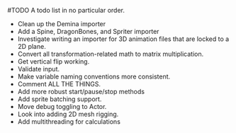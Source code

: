 #TODO
A todo list in no particular order.
- Clean up the Demina importer
- Add a Spine, DragonBones, and Spriter importer
- Investigate writing an importer for 3D animation files that are locked to a 2D plane.
- Convert all transformation-related math to matrix multiplication.
- Get vertical flip working.
- Validate input.
- Make variable naming conventions more consistent.
- Comment ALL THE THINGS.
- Add more robust start/pause/stop methods
- Add sprite batching support.
- Move debug toggling to Actor.
- Look into adding 2D mesh rigging.
- Add multithreading for calculations